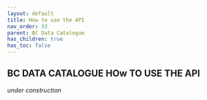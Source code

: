 ```yaml
---
layout: default
title: How to use the API
nav_order: 33
parent: BC Data Catalogue
has_children: true
has_toc: false
---
```


## BC DATA CATALOGUE HOw TO USE THE API

_under construction_

